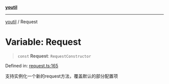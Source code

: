 [**youtil**](../README.md)

***

[youtil](../globals.md) / Request

# Variable: Request

> `const` **Request**: `RequestConstructor`

Defined in: [request.ts:165](https://github.com/sxei/youtil/blob/546889c0d7d3d63efd7c483f4351140561c22e55/src/request.ts#L165)

支持实例化一个新的request方法，覆盖默认的部分配置项
